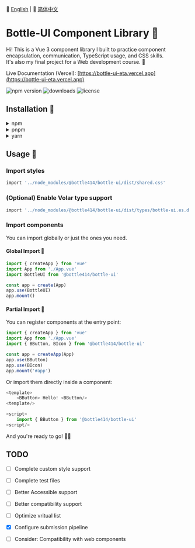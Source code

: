 📘 [English](README.md) | 📙 [简体中文](README-zh.md)


# Bottle-UI Component Library 🎉
Hi! This is a Vue 3 component library I built to practice component encapsulation, communication, TypeScript usage, and CSS skills.  
It's also my final project for a Web development course. 🦝

Live Documentation (Vercel):  [https://bottle-ui-eta.vercel.app](https://bottle-ui-eta.vercel.app)

![npm version](https://img.shields.io/npm/v/@bottle414/bottle-ui)
![downloads](https://img.shields.io/npm/dt/@bottle414/bottle-ui)
![license](https://img.shields.io/npm/l/@bottle414/bottle-ui)

## Installation 🔧
<details>
  <summary>npm</summary>
  
```js
npm i @bottle414/bottle-ui
```
</details>
<details>
  <summary>pnpm</summary>
  
```js
  pnpm i @bottle414/bottle-ui
```
</details>
<details>
  <summary>yarn</summary>
  
```js
  yarn add @bottle414/bottle-ui
```
</details>

## Usage 📏
### Import styles
```bash
import '../node_modules/@bottle414/bottle-ui/dist/shared.css'
```

###  (Optional) Enable Volar type support
```bash
import '../node_modules/@bottle414/bottle-ui/dist/types/bottle-ui.es.d.ts'
```

### Import components
You can import globally or just the ones you need.

#### Global Import 🌟
```js
import { createApp } from 'vue'
import App from './App.vue'
import BottleUI from '@bottle414/bottle-ui'

const app = create(App)
app.use(BottleUI)
app.mount()
```

#### Partial Import 🍊
You can register components at the entry point:
```js
import { createApp } from 'vue'
import App from './App.vue'
import { BButton, BIcon } from '@bottle414/bottle-ui'

const app = createApp(App)
app.use(BButton)
app.use(BIcon)
app.mount('#app')
```

Or import them directly inside a component:
```js
<template>
    <BButton> Hello! <BButton/>
<template/>

<script>
    import { BButton } from '@bottle414/bottle-ui'
<script/>
```

And you're ready to go! 🎉🦝

## TODO
- [ ] Complete custom style support

- [ ] Complete test files

- [ ] Better Accessible support

- [ ] Better compatibility support

- [ ] Optimize vritual list

- [x] Configure submission pipeline

- [ ] Consider: Compatibility with web components